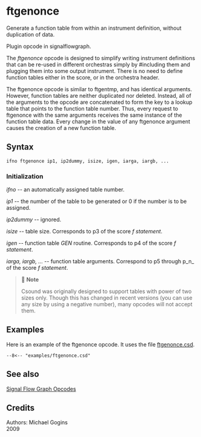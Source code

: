 <!--
id:ftgenonce
category:Signal Flow Graph Opcodes
-->
# ftgenonce
Generate a function table from within an instrument definition, without duplication of data.

Plugin opcode in signalflowgraph.

The _ftgenonce_ opcode is designed to simplify writing instrument definitions that can be re-used in different orchestras simply by #including them and plugging them into some output instrument. There is no need to define function tables either in the score, or in the orchestra header.

The ftgenonce opcode is similar to ftgentmp, and has identical arguments. However, function tables are neither duplicated nor deleted. Instead, all of the arguments to the opcode are concatenated to form the key to a lookup table that points to the function table number. Thus, every request to ftgenonce with the same arguments receives the same instance of the function table data. Every change in the value of any ftgenonce argument causes the creation of a new function table.

## Syntax
``` csound-orc
ifno ftgenonce ip1, ip2dummy, isize, igen, iarga, iargb, ...
```

### Initialization

_ifno_ --  an automatically assigned table number.

_ip1_ -- the number of the table to be generated or 0 if the number is to be assigned.

_ip2dummy_ -- ignored.

_isize_ -- table size. Corresponds to p3 of the score _f statement_.

_igen_ -- function table _GEN_ routine. Corresponds to p4 of the score _f statement_.

_iarga, iargb, ..._ -- function table arguments. Correspond to p5 through p_n_ of the score _f statement_.

> :memo: **Note**
>
> Csound was originally designed to support tables with power of two sizes only. Though this has changed in recent versions (you can use any size by using a negative number), many opcodes will not accept them.

## Examples

Here is an example of the ftgenonce opcode. It uses the file [ftgenonce.csd](../../examples/ftgenonce.csd).

``` csound-csd title="Example of the ftgenonce opcode." linenums="1"
--8<-- "examples/ftgenonce.csd"
```

## See also

[Signal Flow Graph Opcodes](../../csound5/opcodes/signalflowgraph)

## Credits

Authors: Michael Gogins<br>
2009<br>
